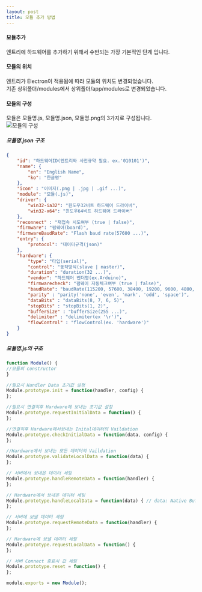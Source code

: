 ```yaml
---
layout: post
title: 모듈 추가 방법
---
```


#### 모듈추가
엔트리에 하드웨어를 추가하기 위해서 수반되는 가장 기본적인 단계 입니다.

#### 모듈의 위치
엔트리가 Electron이 적용됨에 따라 모듈의 위치도 변경되었습니다.  
기존 상위폴더/modules에서 상위폴더/app/modules로 변경되었습니다.

#### 모듈의 구성
모듈은 모듈명.js, 모듈명.json, 모듈명.png의 3가지로 구성됩니다.  
![모듈의 구성](https://raw.githubusercontent.com/entrylabs/entry-hw/gh-pages/wiki-image/module/default.PNG)

##### 모듈명.json 구조
```json
{
    "id": "하드웨어ID(엔트리와 사전규약 필요. ex.'010101')",
    "name": {
        "en": "English Name",
        "ko": "한글명"
    },
    "icon" : "이미지(.png | .jpg | .gif ...)",
    "module": "모듈(.js)",
    "driver": {
        "win32-ia32": "윈도우32비트 하드웨어 드라이버",
        "win32-x64": "윈도우64비트 하드웨어 드라이버"
    },
    "reconnect" : "재접속 시도여부 (true | false)",
    "firmware": "펌웨어(board)",
    "firmwareBaudRate": "Flash baud rate(57600 ...)",
    "entry": {
        "protocol": "데이터규격(json)"
    },
    "hardware": {
        "type": "타입(serial)",
        "control": "동작방식(slave | master)",
        "duration": "duration(32 ...)",
        "vendor": "하드웨어 벤더명(ex.Arduino)",
        "firmwarecheck": "펌웨어 자동체크여부 (true | false)",
        "baudRate": "baudRate(115200, 57600, 38400, 19200, 9600, 4800, 2400, 1800, 1200, 600, 300, 200, 150, 134, 110, 75, 50)",
        "parity" : "parity('none', 'even', 'mark', 'odd', 'space')",
        "dataBits" : "dataBits(8, 7, 6, 5)",
        "stopBits" : "stopBits(1, 2)",
        "bufferSize" : "bufferSize(255 ...)",
        "delimiter" : "delimiter(ex '\r')",
        "flowControl" : "flowControl(ex. 'hardware')"
    }
}
```

##### 모듈명.js의 구조  
```js
function Module() {
//모듈의 constructor
}

//필요시 Handler Data 초기값 설정
Module.prototype.init = function(handler, config) {
};

//필요시 연결직후 Hardware에 보내는 초기값 설정
Module.prototype.requestInitialData = function() {
};

//연결직후 Hardware에서보내는 Inital데이터의 Vaildation
Module.prototype.checkInitialData = function(data, config) {
};

//Hardware에서 보내는 모든 데이터의 Vaildation
Module.prototype.validateLocalData = function(data) {
};

// 서버에서 보내온 데이터 세팅
Module.prototype.handleRemoteData = function(handler) {
};

// Hardware에서 보내온 데이터 세팅
Module.prototype.handleLocalData = function(data) { // data: Native Buffer
};

// 서버에 보낼 데이터 세팅
Module.prototype.requestRemoteData = function(handler) {
};

// Hardware에 보낼 데이터 세팅
Module.prototype.requestLocalData = function() {
};

// 서버 Connect 종료시 값 세팅
Module.prototype.reset = function() {
};

module.exports = new Module();
```
